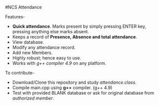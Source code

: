 #NCS Attendance

Features-

* **Quick attendance**. Marks present by simply pressing ENTER key, pressing anything else marks absent.
* Keeps a record of **Presence, Absence and total attendance**.
* View database.
* Modify any attendance record.
* Add new Members.
* Highly robust; hence easy to use.
* Works with *g++ compiler 4.9* on any platform.

To contribute-
* Download/Clone this repository and study _attendance.class_.
* Compile main.cpp using **g++** compiler. (g++ 4.9) 
* Test with provided BLANK database or ask for original database from *authorized member*.
